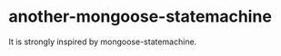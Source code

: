 another-mongoose-statemachine
=============================

It is strongly inspired by mongoose-statemachine.
